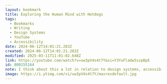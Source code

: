 ```yaml
---
layout: bookmark
title: Exploring the Human Mind with Hotdogs
tags:
  - Bookmarks
  - Writing
  - Design Systems
  - YouTube
  - Accessibility
date: 2024-06-12T14:01:21.283Z
created: 2024-06-12T14:01:21.283Z
modified: 2025-03-11T11:01:02.648Z
link: https://youtube.com/watch?v=uw3pV4s4t7Y&si=Y3YuFlaUw5szpBpE
id: 800155164
note: I think about this a lot in relation to design systems, accessibility, and other related topics where it’s required that there is shared understanding.
image: https://i.ytimg.com/vi/uw3pV4s4t7Y/maxresdefault.jpg
---
```

